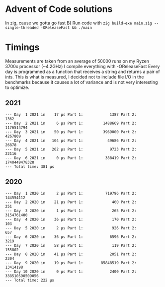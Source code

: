 # Advent of Code solutions

In zig, cause we gotta go fast B)
Run code with `zig build-exe main.zig --single-threaded -OReleaseFast && ./main`

# Timings

Measurements are taken from an average of 50000 runs on my Ryzen 3700x processor
(~4.2GHz) I compile everything with -OReleaseFast
Every day is programmed as a function that receives a string and returns a pair
of ints. This is what is measured, I decided not to include file I/O in the benchmarks because it causes a lot of variance and is not very interesting to optimize.

## 2021
```
--- Day  1 2021 in    17 μs Part 1:            1387 Part 2:            1362
--- Day  2 2021 in     6 μs Part 1:         1488669 Part 2:      1176514794
--- Day  3 2021 in    50 μs Part 1:         3969000 Part 2:         4267809
--- Day  4 2021 in   104 μs Part 1:           49686 Part 2:           26878
--- Day  5 2021 in   202 μs Part 1:            9723 Part 2:           22116
--- Day  6 2021 in     0 μs Part 1:          388419 Part 2:   1740449478328
--- Total time: 381 μs
```

## 2020
```
--- Day  1 2020 in     2 μs Part 1:          719796 Part 2:       144554112
--- Day  2 2020 in    21 μs Part 1:             460 Part 2:             251
--- Day  3 2020 in     1 μs Part 1:             265 Part 2:      3154761400
--- Day  4 2020 in    36 μs Part 1:             170 Part 2:             103
--- Day  5 2020 in     2 μs Part 1:             926 Part 2:             657
--- Day  6 2020 in    36 μs Part 1:            6596 Part 2:            3219
--- Day  7 2020 in    58 μs Part 1:             119 Part 2:          155802
--- Day  8 2020 in    41 μs Part 1:            2051 Part 2:            2304
--- Day  9 2020 in    19 μs Part 1:        85848519 Part 2:        13414198
--- Day 10 2020 in     0 μs Part 1:            2400 Part 2: 338510590509056
--- Total time: 222 μs
```
